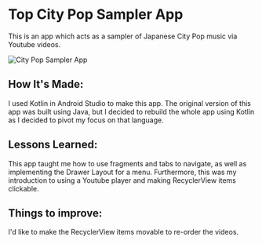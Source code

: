 # Top City Pop Sampler App
This is an app which acts as a sampler of Japanese City Pop music via Youtube videos.

![City Pop Sampler App](https://media.giphy.com/media/GD1CVjjvNc2nSBGkLk/giphy.gif)

## How It's Made:
I used Kotlin in Android Studio to make this app. The original version of this app was built using Java, but I decided to rebuild the whole app using Kotlin as I decided to pivot my focus on that language.


## Lessons Learned:
This app taught me how to use fragments and tabs to navigate, as well as implementing the Drawer Layout for a menu. Furthermore, this was my introduction to using a Youtube player and making RecyclerView items clickable. 



## Things to improve:
I'd like to make the RecyclerView items movable to re-order the videos.

